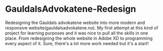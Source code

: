 # GauldalsAdvokatene-Redesign
Redesigning the Gauldals advokatene website into more modern and responsive website(gauldalsadvokatene.no). My first attempt at this kind of project for learning purposes and it was nice to pull all the skills in one place. From redesigning the whole website in Adobe XD to programming every aspect of it. Sure, there's a lot more work needed but it's a start! 
